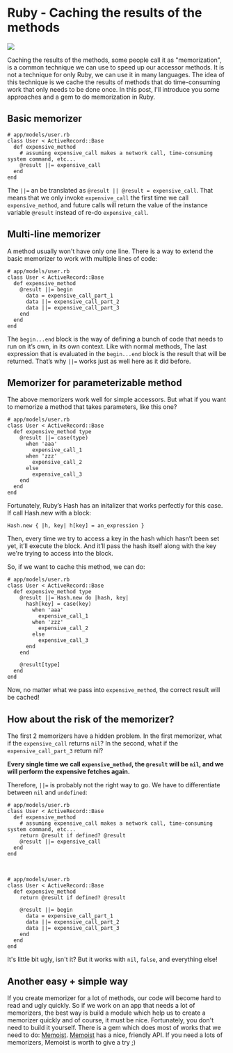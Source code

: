 # Ruby - Caching the results of the methods

![](https://preview.ibb.co/geM5G5/memory_1024x1024.jpg)

Caching the results of the methods, some people call it as "memorization", is a common technique we can use to speed up our accessor methods. It is not a technique for only Ruby, we can use it in many languages. The idea of this technique is we cache the results of methods that do time-consuming work that only needs to be done once. In this post, I'll introduce you some approaches and a gem to do memorization in Ruby.

## Basic memorizer
    # app/models/user.rb
    class User < ActiveRecord::Base
      def expensive_method
        # assuming expensive_call makes a network call, time-consuming system command, etc...
        @result ||= expensive_call
      end
    end

The `||=` an be translated as `@result || @result = expensive_call`. That means that we only invoke `expensive_call` the first time we call `expensive_method`, and future calls will return the value of the instance variable `@result` instead of re-do `expensive_call`.


## Multi-line memorizer
A method usually won't have only one line. There is a way to extend the basic memorizer to work with multiple lines of code:

    # app/models/user.rb
    class User < ActiveRecord::Base
      def expensive_method
        @result ||= begin
          data = expensive_call_part_1
          data ||= expensive_call_part_2
          data ||= expensive_call_part_3
        end
      end
    end

The `begin...end` block is the way of defining a bunch of code that needs to run on it’s own, in its own context. Like with normal methods, The last expression that is evaluated in the `begin...end` block is the result that will be returned. That’s why `||=` works just as well here as it did before.


## Memorizer for parameterizable method

The above memorizers work well for simple accessors. But what if you want to memorize a method that takes parameters, like this one?

    # app/models/user.rb
    class User < ActiveRecord::Base
      def expensive_method type
        @result ||= case(type)
          when 'aaa'
            expensive_call_1
          when 'zzz'
            expensive_call_2
          else
            expensive_call_3
        end
      end
    end

Fortunately, Ruby’s Hash has an initalizer that works perfectly for this case. If call Hash.new with a block:

    Hash.new { |h, key| h[key] = an_expression }

Then, every time we try to access a key in the hash which hasn’t been set yet, it’ll execute the block. And it’ll pass the hash itself along with the key we're trying to access into the block.

So, if we want to cache this method, we can do:

    # app/models/user.rb
    class User < ActiveRecord::Base
      def expensive_method type
        @result ||= Hash.new do |hash, key|
          hash[key] = case(key)
            when 'aaa'
              expensive_call_1
            when 'zzz'
              expensive_call_2
            else
              expensive_call_3
          end
        end

        @result[type]
      end
    end

Now, no matter what we pass into `expensive_method`, the correct result will be cached!

## How about the risk of the memorizer?

The first 2 memorizers have a hidden problem. In the first memorizer, what if the `expensive_call` returns `nil`? In the second, what if the `expensive_call_part_3` return nil?

**Every single time we call `expensive_method`, the `@result` will be `nil`, and we will perform the expensive fetches again.**

Therefore, `||=` is probably not the right way to go. We have to differentiate between `nil` and `undefined`:

    # app/models/user.rb
    class User < ActiveRecord::Base
      def expensive_method
        # assuming expensive_call makes a network call, time-consuming system command, etc...
        return @result if defined? @result
        @result ||= expensive_call
      end
    end

<br/>

    # app/models/user.rb
    class User < ActiveRecord::Base
      def expensive_method
        return @result if defined? @result

        @result ||= begin
          data = expensive_call_part_1
          data ||= expensive_call_part_2
          data ||= expensive_call_part_3
        end
      end
    end

It's little bit ugly, isn't it? But it works with `nil`, `false`, and everything else!


## Another easy + simple way
If you create memorizer for a lot of methods, our code will become hard to read and ugly quickly. So if we work on an app that needs a lot of memorizers, the best way is build a module which help us to create a memorizer quickly and of course, it must be nice. Fortunately, you don't need to build it yourself. There is a gem which does most of works that we need to do: [Memoist](https://github.com/matthewrudy/memoist). [Memoist](https://github.com/matthewrudy/memoist) has a nice, friendly API. If you need a lots of memorizers, Memoist is worth to give a try ;)
